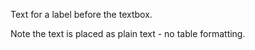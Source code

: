 ﻿Text for a label before the textbox. 

Note the text is placed as plain text - no table formatting.